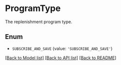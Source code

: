 # ProgramType

The replenishment program type.

## Enum

* `SUBSCRIBE_AND_SAVE` (value: `'SUBSCRIBE_AND_SAVE'`)

[[Back to Model list]](../README.md#documentation-for-models) [[Back to API list]](../README.md#documentation-for-api-endpoints) [[Back to README]](../README.md)


